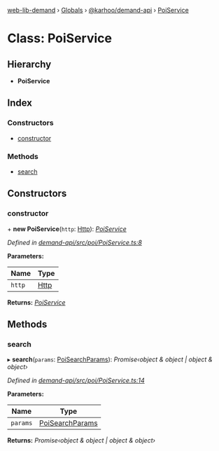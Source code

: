 [web-lib-demand](../README.md) › [Globals](../globals.md) › [@karhoo/demand-api](../modules/_karhoo_demand_api.md) › [PoiService](_karhoo_demand_api.poiservice.md)

# Class: PoiService

## Hierarchy

- **PoiService**

## Index

### Constructors

- [constructor](_karhoo_demand_api.poiservice.md#constructor)

### Methods

- [search](_karhoo_demand_api.poiservice.md#search)

## Constructors

### constructor

\+ **new PoiService**(`http`: [Http](../interfaces/_karhoo_demand_api.http.md)): _[PoiService](_karhoo_demand_api.poiservice.md)_

_Defined in [demand-api/src/poi/PoiService.ts:8](https://github.com/karhoo/web-lib-demand/blob/ac75fec/packages/demand-api/src/poi/PoiService.ts#L8)_

**Parameters:**

| Name   | Type                                             |
| ------ | ------------------------------------------------ |
| `http` | [Http](../interfaces/_karhoo_demand_api.http.md) |

**Returns:** _[PoiService](_karhoo_demand_api.poiservice.md)_

## Methods

### search

▸ **search**(`params`: [PoiSearchParams](../modules/_karhoo_demand_api.md#poisearchparams)): _Promise‹object & object | object & object›_

_Defined in [demand-api/src/poi/PoiService.ts:14](https://github.com/karhoo/web-lib-demand/blob/ac75fec/packages/demand-api/src/poi/PoiService.ts#L14)_

**Parameters:**

| Name     | Type                                                                |
| -------- | ------------------------------------------------------------------- |
| `params` | [PoiSearchParams](../modules/_karhoo_demand_api.md#poisearchparams) |

**Returns:** _Promise‹object & object | object & object›_
